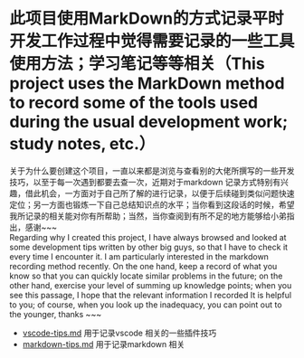 <!--
 * @Autor: jiexingh
 * @Date: 2020-03-25 23:11:20
 * @LastEditors: jiexingh
 * @LastEditTime: 2020-03-25 23:52:20
 -->

# 此项目使用MarkDown的方式记录平时开发工作过程中觉得需要记录的一些工具使用方法；学习笔记等等相关（This project uses the MarkDown method to record some of the tools used during the usual development work; study notes, etc.）

关于为什么要创建这个项目，一直以来都是浏览与查看别的大佬所撰写的一些开发技巧，以至于每一次遇到都要去查一次，近期对于markdown 记录方式特别有兴趣，借此机会，一方面对于自己所了解的进行记录，以便于后续碰到类似问题快速定位；另一方面也锻炼一下自己总结知识点的水平；当你看到这段话的时候，希望我所记录的相关能对你有所帮助；当然，当你查阅到有所不足的地方能够给小弟指出，感谢~~~  
Regarding why I created this project, I have always browsed and looked at some development tips written by other big guys, so that I have to check it every time I encounter it. I am particularly interested in the markdown recording method recently. On the one hand, keep a record of what you know so that you can quickly locate similar problems in the future; on the other hand, exercise your level of summing up knowledge points; when you see this passage, I hope that the relevant information I recorded It is helpful to you; of course, when you look up the inadequacy, you can point out to the younger, thanks ~~~

+ [vscode-tips.md](https://github.com/jiexingh/markdown-toolTips/blob/master/vscode-tips.md) 用于记录vscode 相关的一些插件技巧
+ [markdown-tips.md](https://github.com/jiexingh/markdown-toolTips/blob/master/markdown-tips.md) 用于记录markdown 相关
